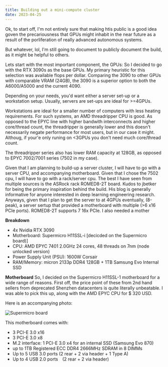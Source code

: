 ```yaml
---
title: Building out a mini-compute cluster
date: 2023-04-25
---
```


Ok, to start off, I'm not entirely sure that making htis public is a good idea goven the precariousness that GPUs might inhabit in the near future as a result of the porliferation of really advanced autonomous systems.

But whatever, lol, I'm still going to document to publicly document the build, as it might be helpful to others.

Lets start with the most important component, the GPUs:
So I decided to go with the RTX 3090s as the base GPUs. My primary heuristic for this selection was available flops per dollar. Comparing the 3090 to other GPUs with comparable VRAM (24GB), the 3090 is a superior option to both the A6000/A5000 and the current 4090.


Depending on your needs, you'd want either a server set-up or a workstation setup. Usually, servers are set-ups are ideal for >=4GPUs. 



Workstations are ideal for a smaller number of computers with less heating requirements. For such systems, an AMD threadripper CPU is good. As opposed to the EPYC line with higher bandwith interconnects and higher core/thread count, the threadripper is generally lower and this doesn't necessarily negate performance for most users, but in our case it might. Althoug, if your'e only runing on <3GPUs you don't need much core/thread count. 

The threadripper series also has lower RAM capacity at 128GB, as opposed to EPYC 7002/7001 series (7502 in my case).




Given that I am planning to build-up a server cluster, I will have to go with a server CPU, and accompanying motherboard. Given that I chose the 7502 cpu, I will have to go with a rack/server cpu. The best I have seen from multiple sources is the ASRock rack ROMED8-2T board. Kudos to jbetker for being the primary inspiration behind the build. His blog is generally informative for anyone interested in deep learning engineering research.
Anyways, given that I plan to get the server to at 4GPUs eventually, (8-peak), a server sertup that provided a motherboard with multiple (>6 x16 PCIe ports). ROMED8-2T supports 7 16x PCIe. I also needed a mother



**Breakdown**
- 4x Nvidia RTX 3090 
- Motherboard: Supermicro H11SSL-i [decicded on the Supermicro board)]
- CPU: AMD EPYC 7401 2.0GHz 24 cores, 48 threads on 7nm (node unlocked version)
- Power Supply Unit (PSU): 1600W Corsair
- RAM/Memory: micron 2133p DDR4 128GB + 1TB Samsung Evo Internal SSD


**Motherboard**
So, I decided on the Supermicro H11SSL-1 motherboard for a wide range of reasons. First off, the price point of these from 2nd hand sellers from deprecated Shenzhen datacenters is quite literally unbeatable.
I was able to pick this up, along with the AMD EPYC CPU for $ 320 USD.

Here is an accompanying photo: 

![Supermicro board](../images/IMG_4667.png)



This motherboard comes with: 
-  3 PCI-E 3.0 x16
- 3 PCI-E 3.0 x8
- M.2 interface: 1 PCI-E 3.0 x4 for an internal SSD (Samsung Evo 870)
- up to 1TB Registered ECC DDR4 2666MHz SDRAM in 8 DIMMs
- Up to 5 USB 3.0 ports (2 rear + 2 via header + 1 Type A)
- Up to 4 USB 2.0 ports (2 rear + 2 via header)





